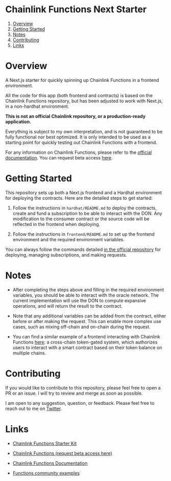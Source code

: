 # Chainlink Functions Next Starter

1. [Overview](#overview)
2. [Getting Started](#getting-started)
3. [Notes](#notes)
4. [Contributing](#contributing)
5. [Links](#links)

# Overview

A Next.js starter for quickly spinning up Chainlink Functions in a frontend environment.

All the code for this app (both frontend and contracts) is based on the Chainlink Functions repository, but has been adjusted to work with Next.js, in a non-hardhat environment.

**This is not an official Chainlink repository, or a production-ready application.**

Everything is subject to my own interpretation, and is not guaranteed to be fully functional nor best optimized. It is only intended to be used as a starting point for quickly testing out Chainlink Functions with a frontend.

For any information on Chainlink Functions, please refer to the [official documentation](https://docs.chain.link/chainlink-functions). You can request beta access [here](https://chain.link/functions).

# Getting Started

This repository sets up both a Next.js frontend and a Hardhat environment for deploying the contracts. Here are the detailed steps to get started:

1. Follow the instructions in `hardhat/README.md` to deploy the contracts, create and fund a subscription to be able to interact with the DON. Any modification to the consumer contract or the source code will be reflected in the frontend when deploying.

2. Follow the instructions in `frontend/README.md` to set up the frontend environment and the required environment variables.

You can always follow the commands detailed [in the official repository](https://github.com/smartcontractkit/functions-hardhat-starter-kit#steps) for deploying, managing subscriptions, and making requests.

# Notes

- After completing the steps above and filling in the required environment variables, you should be able to interact with the oracle network. The current implementation will use the DON to compute expansive operations, and will return the result to the contract.

- Note that any additional variables can be added from the contract, either before or after making the request. This can enable more complex use cases, such as mixing off-chain and on-chain during the request.

- You can find a similar example of a frontend interacting with Chainlink Functions [here](https://github.com/0xpolarzero/cross-chain-ERC20-balance-verification): a cross-chain token-gated system, which authorizes users to interact with a smart contract based on their token balance on multiple chains.

# Contributing

If you would like to contribute to this repository, please feel free to open a PR or an issue. I will try to review and merge as soon as possible.

I am open to any suggestion, question, or feedback. Please feel free to reach out to me on [Twitter](https://twitter.com/0xpolarzero).

# Links

- [Chainlink Functions Starter Kit](https://github.com/smartcontractkit/functions-hardhat-starter-kit)

- [Chainlink Functions (request beta access here)](https://chain.link/functions)

- [Chainlink Functions Documentation](https://docs.chain.link/chainlink-functions)

- [Functions community examples](https://usechainlinkfunctions.com/)
